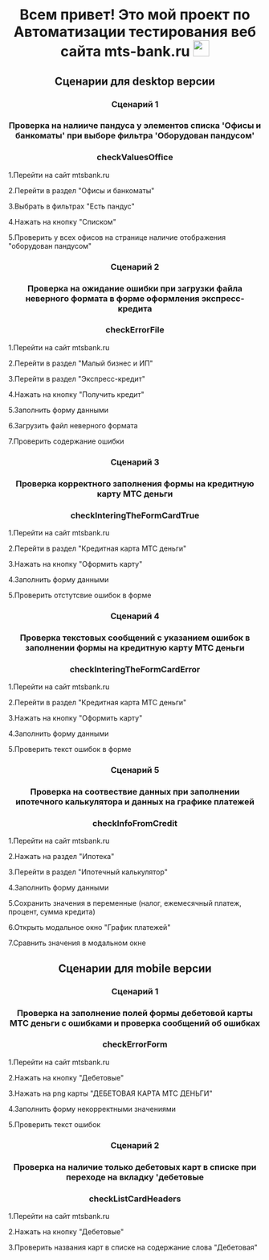 <h1 align="center">Всем привет! Это мой проект по Автоматизации тестирования веб сайта mts-bank.ru
<img src="https://github.com/blackcater/blackcater/raw/main/images/Hi.gif" height="32"/></h1>
<h2 align="center">Сценарии для desktop версии</h2>
<h3 align="center">Сценарий 1 </h3>
<h3 align="center">Проверка на налииче пандуса у элементов списка 'Офисы и банкоматы' при выборе фильтра 'Оборудован пандусом' </h3>
<h3 align="center">checkValuesOffice </h3>

1.Перейти на сайт mtsbank.ru  

2.Перейти в раздел "Офисы и банкоматы"

3.Выбрать в фильтрах "Есть пандус"

4.Нажать на кнопку "Списком"

5.Проверить у всех офисов на странице наличие отображения "оборудован пандусом"
<h3 align="center">Сценарий 2 </h3>
<h3 align="center">Проверка на ожидание ошибки при загрузки файла неверного формата в форме оформления экспресс-кредита </h3>
<h3 align="center">checkErrorFile </h3>

1.Перейти на сайт mtsbank.ru  

2.Перейти в раздел "Малый бизнес и ИП"

3.Перейти в раздел "Экспресс-кредит"

4.Нажать на кнопку "Получить кредит"

5.Заполнить форму данными

6.Загрузить файл неверного формата

7.Проверить содержание ошибки 
<h3 align="center">Сценарий 3 </h3>
<h3 align="center">Проверка корректного заполнения формы на кредитную карту МТС деньги </h3>
<h3 align="center">checkInteringTheFormCardTrue </h3>

1.Перейти на сайт mtsbank.ru 

2.Перейти в раздел "Кредитная карта МТС деньги"

3.Нажать на кнопку "Оформить карту"

4.Заполнить форму данными

5.Проверить отстутсвие ошибок в форме
<h3 align="center">Сценарий 4 </h3>
<h3 align="center">Проверка текстовых сообщений с указанием ошибок в заполнении формы на кредитную карту МТС деньги </h3>
<h3 align="center">checkInteringTheFormCardError </h3>

1.Перейти на сайт mtsbank.ru 

2.Перейти в раздел "Кредитная карта МТС деньги"

3.Нажать на кнопку "Оформить карту"

4.Заполнить форму данными

5.Проверить текст ошибок в форме
<h3 align="center">Сценарий 5 </h3>
<h3 align="center">Проверка на соотвествие данных при заполнении ипотечного калькулятора и данных на графике платежей </h3>
<h3 align="center">checkInfoFromCredit </h3>

1.Перейти на сайт mtsbank.ru 

2.Нажать на раздел "Ипотека"

3.Перейти в раздел "Ипотечный калькулятор"

4.Заполнить форму данными

5.Сохранить значения в переменные (налог, ежемесячный платеж, процент, сумма кредита)

6.Открыть модальное окно "График платежей"

7.Сравнить значения в модальном окне
<h2 align="center">Сценарии для mobile версии</h2>
<h3 align="center">Сценарий 1 </h3>
<h3 align="center">Проверка на заполнение полей формы дебетовой карты МТС деньги с ошибками и проверка сообщений об ошибках </h3>
<h3 align="center">checkErrorForm </h3>

1.Перейти на сайт mtsbank.ru 

2.Нажать на кнопку "Дебетовые"

3.Нажать на png карты "ДЕБЕТОВАЯ КАРТА МТС ДЕНЬГИ"

4.Заполнить форму некорректными значениями

5.Проверить текст ошибок 
<h3 align="center">Сценарий 2 </h3>
<h3 align="center">Проверка на наличие только дебетовых карт в списке при переходе на вкладку 'дебетовые </h3>
<h3 align="center">checkListCardHeaders </h3>

1.Перейти на сайт mtsbank.ru 

2.Нажать на кнопку "Дебетовые"

3.Проверить названия карт в списке на содержание слова "Дебетовая"
